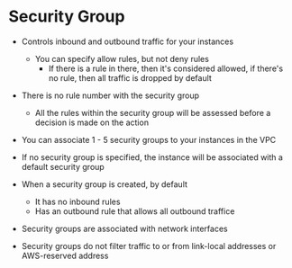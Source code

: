 # Security Group

- Controls inbound and outbound traffic for your instances
	-  You can specify allow rules, but not deny rules
		-  If there is a rule in there, then it's considered allowed, if there's no rule, then all traffic is dropped by default

- There is no rule number with the security group
	- All the rules within the security group will be assessed before a decision is made on the action

- You can associate 1 - 5 security groups to your instances in the VPC

- If no security group is specified, the instance will be associated with a default security group

- When a security group is created, by default
	- It has no inbound rules
	- Has an outbound rule that allows all outbound traffice

- Security groups are associated with network interfaces

- Security groups do not filter traffic to or from link-local addresses or AWS-reserved address
